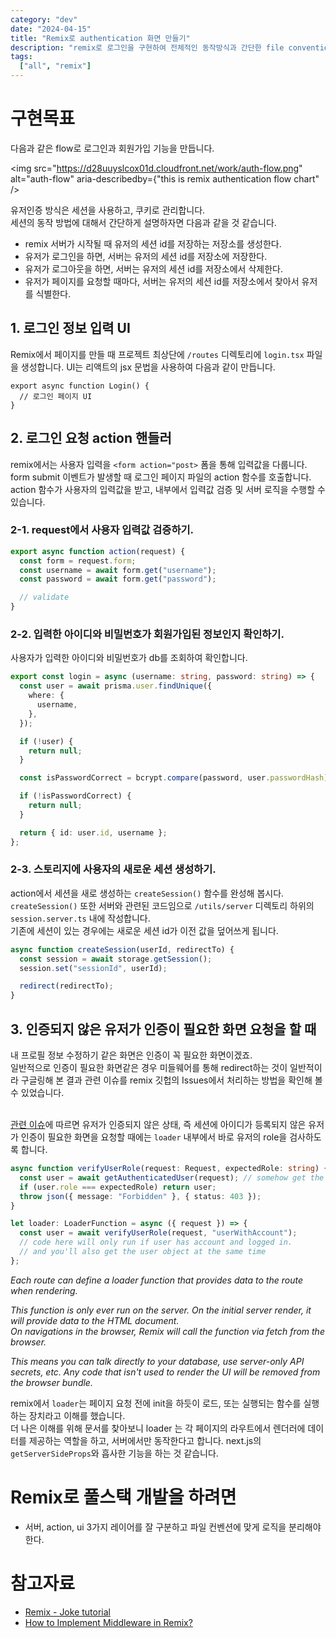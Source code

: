 ```yaml
---
category: "dev"
date: "2024-04-15"
title: "Remix로 authentication 화면 만들기"
description: "remix로 로그인을 구현하여 전체적인 동작방식과 간단한 file convention을 알아보았습니다."
tags:
  ["all", "remix"]
---
```


# 구현목표

다음과 같은 flow로 로그인과 회원가입 기능을 만듭니다.<br />

<img src="https://d28uuyslcox01d.cloudfront.net/work/auth-flow.png" alt="auth-flow" aria-describedby={"this is remix authentication flow chart" />

유저인증 방식은 세션을 사용하고, 쿠키로 관리합니다.<br/>
세션의 동작 방법에 대해서 간단하게 설명하자면 다음과 같을 것 같습니다.<br/>

- remix 서버가 시작될 때 유저의 세션 id를 저장하는 저장소를 생성한다.
- 유저가 로그인을 하면, 서버는 유저의 세션 id를 저장소에 저장한다.
- 유저가 로그아웃을 하면, 서버는 유저의 세션 id를 저장소에서 삭제한다.
- 유저가 페이지를 요청할 때마다, 서버는 유저의 세션 id를 저장소에서 찾아서 유저를 식별한다.

## 1. 로그인 정보 입력 UI

Remix에서 페이지를 만들 때 프로젝트 최상단에 `/routes` 디렉토리에 `login.tsx` 파일을 생성합니다.
UI는 리액트의 jsx 문법을 사용하여 다음과 같이 만듭니다.

```tsx title="routes/login.tsx"
export async function Login() {
  // 로그인 페이지 UI
}
```

## 2. 로그인 요청 action 핸들러

remix에서는 사용자 입력을 `<form action="post>` 폼을 통해 입력값을 다룹니다.<br />
form submit 이벤트가 발생할 때 로그인 페이지 파일의 action 함수를 호출합니다.<br />
action 함수가 사용자의 입력값을 받고, 내부에서 입력값 검증 및 서버 로직을 수행할 수 있습니다.<br />

### 2-1. request에서 사용자 입력값 검증하기.

```ts title="routes/login.tsx"
export async function action(request) {
  const form = request.form;
  const username = await form.get("username");
  const password = await form.get("password");

  // validate
}
```

### 2-2. 입력한 아이디와 비밀번호가 회원가입된 정보인지 확인하기.

사용자가 입력한 아이디와 비밀번호가 db를 조회하여 확인합니다.

```ts title="utils/session.server.ts"
export const login = async (username: string, password: string) => {
  const user = await prisma.user.findUnique({
    where: {
      username,
    },
  });

  if (!user) {
    return null;
  }

  const isPasswordCorrect = bcrypt.compare(password, user.passwordHash);

  if (!isPasswordCorrect) {
    return null;
  }

  return { id: user.id, username };
};
```

### 2-3. 스토리지에 사용자의 새로운 세션 생성하기.

action에서 세션을 새로 생성하는 `createSession()` 함수를 완성해 봅시다. `createSession()` 또한 서버와 관련된 코드임으로 `/utils/server` 디렉토리 하위의 `session.server.ts` 내에 작성합니다.<br/>
기존에 세션이 있는 경우에는 새로운 세션 id가 이전 값을 덮어쓰게 됩니다.

```ts title="utils/session.server.ts"
async function createSession(userId, redirectTo) {
  const session = await storage.getSession();
  session.set("sessionId", userId);

  redirect(redirectTo);
}
```

## 3. 인증되지 않은 유저가 인증이 필요한 화면 요청을 할 때

내 프로필 정보 수정하기 같은 화면은 인증이 꼭 필요한 화면이겠죠.<br/>
일반적으로 인증이 필요한 화면같은 경우 미들웨어를 통해 redirect하는 것이 일반적이라 구글링해 본 결과 관련 이슈를 remix 깃헙의 Issues에서 처리하는 방법을 확인해 볼 수 있었습니다.<br/><br/>

[관련 이슈](https://github.com/remix-run/remix/discussions/1432)에 따르면 유저가 인증되지 않은 상태, 즉 세션에 아이디가 등록되지 않은 유저가 인증이 필요한 화면을 요청할 때에는 `loader` 내부에서 바로 유저의 role을 검사하도록 합니다.<br />

```ts title="utils/session.server.ts"
async function verifyUserRole(request: Request, expectedRole: string) {
  const user = await getAuthenticatedUser(request); // somehow get the user
  if (user.role === expectedRole) return user;
  throw json({ message: "Forbidden" }, { status: 403 });
}
```

```ts title="routes/profile.tsx"
let loader: LoaderFunction = async ({ request }) => {
  const user = await verifyUserRole(request, "userWithAccount");
  // code here will only run if user has account and logged in.
  // and you'll also get the user object at the same time
};
```

_Each route can define a loader function that provides data to the route when rendering._<br/>

_This function is only ever run on the server. On the initial server render, it will provide data to the HTML document._<br/>
_On navigations in the browser, Remix will call the function via fetch from the browser._<br/>

_This means you can talk directly to your database, use server-only API secrets, etc. Any code that isn't used to render the UI will be removed from the browser bundle._<br/>

remix에서 `loader`는 페이지 요청 전에 init을 하듯이 로드, 또는 실행되는 함수를 실행하는 장치라고 이해를 했습니다.<br/>
더 나은 이해를 위해 문서를 찾아보니 loader 는 각 페이지의 라우트에서 렌더러에 데이터를 제공하는 역할을 하고,
서버에서만 동작한다고 합니다. next.js의 `getServerSideProps`와 흡사한 기능을 하는 것 같습니다.

# Remix로 풀스택 개발을 하려면

- 서버, action, ui 3가지 레이어를 잘 구분하고 파일 컨벤션에 맞게 로직을 분리해야한다.

# 참고자료

- [Remix - Joke tutorial](https://remix.run/docs/en/main/tutorials/jokes#authentication)
- [How to Implement Middleware in Remix?](https://github.com/remix-run/remix/discussions/1432)
